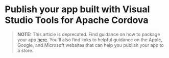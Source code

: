 <properties
   pageTitle="Publish your app built with Visual Studio Tools for Apache Cordova | Cordova"
   description="description"
   services="na"
   documentationCenter=""
   authors="normesta"
   tags=""/>
<tags ms.technology="cordova" s.product="Visual Studio 2015"
   ms.service="na"
   ms.devlang="javascript"
   ms.topic="article"
   ms.tgt_pltfrm="mobile-multiple"
   ms.workload="na"
   ms.date="11/13/2015"
   ms.author="normesta"/>

# Publish your app built with Visual Studio Tools for Apache Cordova

> **NOTE:** This article is deprecated. Find guidance on how to package your app [here](./tutorial-package-publish/tutorial-package-publish-readme.md). You'll also find links to helpful guidance on the Apple, Google, and Microsoft websites that can help you publish your app to a store.

